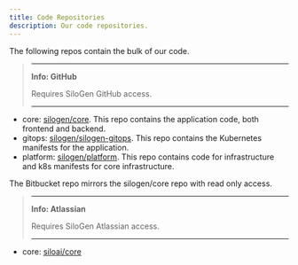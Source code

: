 ```yaml
---
title: Code Repositories
description: Our code repositories.
---
```


The following repos contain the bulk of our code.

> ---
>
> **Info: GitHub**
>
> Requires SiloGen GitHub access.
>
> ---

- core: [silogen/core](https://github.com/silogen/core). This repo contains the application code, both frontend and backend.
- gitops: [silogen/silogen-gitops](https://github.com/silogen/silogen-gitops). This repo contains the Kubernetes manifests for the application.
- platform: [silogen/platform](https://github.com/silogen/platform). This repo contains code for infrastructure and k8s manifests for core infrastructure.

The Bitbucket repo mirrors the silogen/core repo with read only access.

> ---
>
> **Info: Atlassian**
>
> Requires SiloGen Atlassian access.
>
> ---

- core: [siloai/core](https://bitbucket.org/siloai/core/src/main/)
